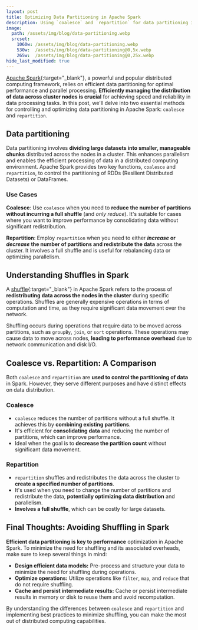 ```yaml
---
layout: post
title: Optimizing Data Partitioning in Apache Spark
description: Using `coalesce` and `repartition` for data partitioning in Spark
image:
  path: /assets/img/blog/data-partitioning.webp
  srcset:
    1060w: /assets/img/blog/data-partitioning.webp
    530w:  /assets/img/blog/data-partitioning@0,5x.webp
    265w:  /assets/img/blog/data-partitioning@0,25x.webp
hide_last_modified: true
---
```


[Apache Spark](https://spark.apache.org/){:target="_blank"}, a powerful and popular distributed computing framework, relies on efficient data partitioning for optimal performance and parallel processing. **Efficiently managing the distribution of data across cluster nodes is crucial** for achieving speed and reliability in data processing tasks. In this post, we'll delve into two essential methods for controlling and optimizing data partitioning in Apache Spark: `coalesce` and `repartition`.

## Data partitioning

Data partitioning involves **dividing large datasets into smaller, manageable chunks** distributed across the nodes in a cluster. This enhances parallelism and enables the efficient processing of data in a distributed computing environment. Apache Spark provides two key functions, `coalesce` and `repartition`, to control the partitioning of RDDs (Resilient Distributed Datasets) or DataFrames.

### Use Cases

**Coalesce**: Use `coalesce` when you need to **reduce the number of partitions without incurring a full shuffle** (and _only reduce_). It's suitable for cases where you want to improve performance by consolidating data without significant redistribution.

**Repartition**: Employ `repartition` when you need to either **_increase_ or _decrease_ the number of partitions and redistribute the data** across the cluster. It involves a full shuffle and is useful for rebalancing data or optimizing parallelism.

## Understanding Shuffles in Spark

A [shuffle](https://spark.apache.org/docs/latest/rdd-programming-guide.html#shuffle-operations){:target="_blank"} in Apache Spark refers to the process of **redistributing data across the nodes in the cluster** during specific operations. Shuffles are generally expensive operations in terms of computation and time, as they require significant data movement over the network.

Shuffling occurs during operations that require data to be moved across partitions, such as `groupBy`, `join`, or `sort` operations. These operations may cause data to move across nodes, **leading to performance overhead** due to network communication and disk I/O.

## Coalesce vs. Repartition: A Comparison

Both `coalesce` and `repartition` are **used to control the partitioning of data** in Spark. However, they serve different purposes and have distinct effects on data distribution.

### Coalesce

- `coalesce` reduces the number of partitions without a full shuffle. It achieves this by **combining existing partitions**.
- It's efficient for **consolidating data** and reducing the number of partitions, which can improve performance.
- Ideal when the goal is to **decrease the partition count** without significant data movement.

### Repartition

- `repartition` shuffles and redistributes the data across the cluster to **create a specified number of partitions**.
- It's used when you need to change the number of partitions and redistribute the data, **potentially optimizing data distribution** and parallelism.
- **Involves a full shuffle**, which can be costly for large datasets.

## Final Thoughts: Avoiding Shuffling in Spark

**Efficient data partitioning is key to performance** optimization in Apache Spark. To minimize the need for shuffling and its associated overheads, make sure to keep several things in mind:

- **Design efficient data models:** Pre-process and structure your data to minimize the need for shuffling during operations.
- **Optimize operations:** Utilize operations like `filter`, `map`, and `reduce` that do not require shuffling.
- **Cache and persist intermediate results:** Cache or persist intermediate results in memory or disk to reuse them and avoid recomputation.

By understanding the differences between `coalesce` and `repartition` and implementing best practices to minimize shuffling, you can make the most out of distributed computing capabilities.
